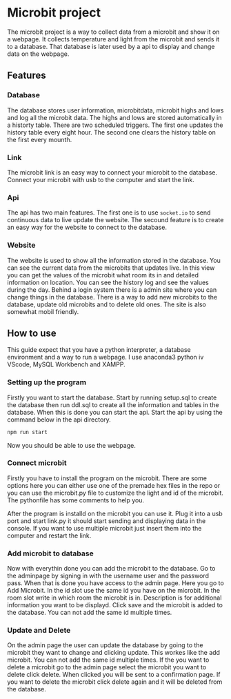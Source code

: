 # Microbit project


The microbit project is a way to collect data from a microbit and show it on a webpage. It collects temperature and light from the microbit and sends it to a database. That database is later used by a api to display and change data on the webpage.

## Features

### Database
The database stores user information, microbitdata, microbit highs and lows and log all the microbit data. The highs and lows are stored automatically in a historty table. There are two scheduled triggers. The first one updates the history table every eight hour. The second one clears the history table on the first every mounth.

### Link
The microbit link is an easy way to connect your microbit to the database. Connect your microbit with usb to the computer and start the link.

### Api
The api has two main features. The first one is to use ```socket.io``` to send continuous data to live update the website. The secound feature is to create an easy way for the website to connect to the database. 

### Website
The website is used to show all the information stored in the database. You can see the current data from the microbits that updates live. In this view you can get the values of the microbit what room its in and detailed information on location. You can see the history log and see the values during the day. Behind a login system there is a admin site where you can change things in the database. There is a way to add new microbits to the database, update old microbits and to delete old ones. The site is also somewhat mobil friendly.

## How to use

This guide expect that you have a python interpreter, a database environment and a way to run a webpage.
I use anaconda3 python iv VScode, MySQL Workbench and XAMPP.

### Setting up the program
Firstly you want to start the database. Start by running setup.sql to create the database then run ddl.sql to create all the information and tables in the database. When this is done you can start the api. Start the api by using the command below in the api directory.
```bash
npm run start
```
Now you should be able to use the webpage.

### Connect microbit
Firstly you have to install the program on the microbit. There are some options here you can either use one of the premade hex files in the repo or you can use the microbit.py file to customize the light and id of the microbit. The pythonfile has some comments to help you.

After the program is installd on the microbit you can use it. Plug it into a usb port and start link.py it should start sending and displaying data in the console. If you want to use multiple microbit just insert them into the computer and restart the link.

### Add microbit to database
Now with everythin done you can add the microbit to the database. Go to the adminpage by signing in with the username user and the password pass. When that is done you have access to the admin page. Here you go to Add Microbit. In the id slot use the same id you have on the microbit. In the room slot write in which room the microbit is in. Description is for additional information you want to be displayd. Click save and the microbit is added to the database. You can not add the same id multiple times.

### Update and Delete
On the admin page the user can update the database by going to the microbit they want to change and clicking update. This workes like the add microbit. You can not add the same id multiple times. If the you want to delete a microbit go to the admin page select the microbit you want to delete click delete. When clicked you will be sent to a confirmation page. If you want to delete the microbit click delete again and it will be deleted from the database.
